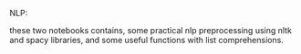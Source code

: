 NLP:

these two notebooks contains,
some practical nlp preprocessing using nltk and spacy libraries,
and some useful functions with list comprehensions.